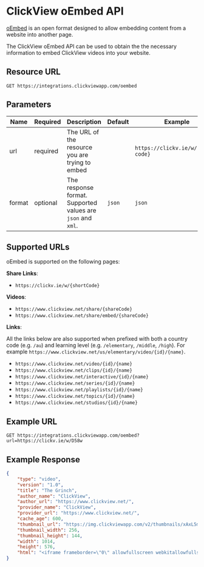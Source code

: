 # ClickView oEmbed API

[oEmbed](https://oembed.com/) is an open format designed to allow embedding content from a website into another page.

The ClickView oEmbed API can be used to obtain the the necessary information to embed ClickView videos into your website.


## Resource URL

```http
GET https://integrations.clickviewapp.com/oembed
```

## Parameters

| Name | Required | Description | Default | Example |
| ---- | -------- | ----------- | ------- | ------- |
| url | required | The URL of the resource you are trying to embed || `https://clickv.ie/w/{short-code}` |
| format | optional | The response format. Supported values are `json` and `xml`. | `json` | `json` |

## Supported URLs
oEmbed is supported on the following pages:

**Share Links**:
* `https://clickv.ie/w/{shortCode}`

**Videos**:

* `https://www.clickview.net/share/{shareCode}`
* `https://www.clickview.net/share/embed/{shareCode}`

**Links**:

All the links below are also supported when prefixed with both a country code (e.g. `/au`) and learning level (e.g. `/elementary`, `/middle`, `/high`). For example `https://www.clickview.net/us/elementary/video/{id}/{name}`.

* `https://www.clickview.net/video/{id}/{name}`
* `https://www.clickview.net/clips/{id}/{name}`
* `https://www.clickview.net/interactive/{id}/{name}`
* `https://www.clickview.net/series/{id}/{name}`
* `https://www.clickview.net/playlists/{id}/{name}`
* `https://www.clickview.net/topics/{id}/{name}`
* `https://www.clickview.net/studios/{id}/{name}`

## Example URL
`GET https://integrations.clickviewapp.com/oembed?url=https://clickv.ie/w/D58w`

## Example Response
```json
{
    "type": "video",
    "version": "1.0",
    "title": "The Grinch",
    "author_name": "ClickView",
    "author_url": "https://www.clickview.net/",
    "provider_name": "ClickView",
    "provider_url": "https://www.clickview.net/",
    "cache_age": 600,
    "thumbnail_url": "https://img.clickviewapp.com/v2/thumbnails/xAxL5m?size=small",
    "thumbnail_width": 256,
    "thumbnail_height": 144,
    "width": 1014,
    "height": 576,
    "html": "<iframe frameborder=\"0\" allowfullscreen webkitallowfullscreen width=\"1014\" height=\"576\" src=\"https://www.clickview.net/share/embed/j3xP0b\"></iframe>"
}
```